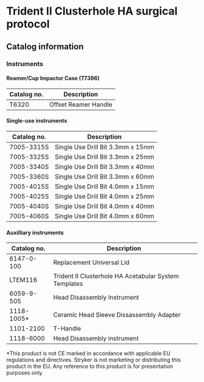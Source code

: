 

# Trident II Clusterhole HA surgical protocol

## Catalog information

### Instruments

#### Reamer/Cup Impactor Case (T7396)

<table>
  <thead>
    <tr>
      <th>Catalog no.</th>
      <th>Description</th>
    </tr>
  </thead>
  <tbody>
    <tr>
      <td>T6320</td>
      <td>Offset Reamer Handle</td>
    </tr>
  </tbody>
</table>

#### Single-use instruments

<table>
  <thead>
    <tr>
      <th>Catalog no.</th>
      <th>Description</th>
    </tr>
  </thead>
  <tbody>
    <tr>
      <td>7005-3315S</td>
      <td>Single Use Drill Bit 3.3mm x 15mm</td>
    </tr>
    <tr>
      <td>7005-3325S</td>
      <td>Single Use Drill Bit 3.3mm x 25mm</td>
    </tr>
    <tr>
      <td>7005-3340S</td>
      <td>Single Use Drill Bit 3.3mm x 40mm</td>
    </tr>
    <tr>
      <td>7005-3360S</td>
      <td>Single Use Drill Bit 3.3mm x 60mm</td>
    </tr>
    <tr>
      <td>7005-4015S</td>
      <td>Single Use Drill Bit 4.0mm x 15mm</td>
    </tr>
    <tr>
      <td>7005-4025S</td>
      <td>Single Use Drill Bit 4.0mm x 25mm</td>
    </tr>
    <tr>
      <td>7005-4040S</td>
      <td>Single Use Drill Bit 4.0mm x 40mm</td>
    </tr>
    <tr>
      <td>7005-4060S</td>
      <td>Single Use Drill Bit 4.0mm x 60mm</td>
    </tr>
  </tbody>
</table>

#### Auxilliary instruments

<table>
  <thead>
    <tr>
      <th>Catalog no.</th>
      <th>Description</th>
    </tr>
  </thead>
  <tbody>
    <tr>
      <td>6147-0-100</td>
      <td>Replacement Universal Lid</td>
    </tr>
    <tr>
      <td>LTEM116</td>
      <td>Trident II Clusterhole HA Acetabular System Templates</td>
    </tr>
    <tr>
      <td>6059-9-505</td>
      <td>Head Disassembly Instrument</td>
    </tr>
    <tr>
      <td>1118-1005*</td>
      <td>Ceramic Head Sleeve Dissassembly Adapter</td>
    </tr>
    <tr>
      <td>1101-2100</td>
      <td>T-Handle</td>
    </tr>
    <tr>
      <td>1118-6000</td>
      <td>Head Disassembly instrument</td>
    </tr>
  </tbody>
</table>

*This product is not CE marked in accordance with applicable EU regulations and directives. Stryker is not marketing or distributing this product in the EU. Any reference to this product is for presentation purposes only.
